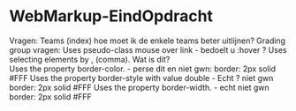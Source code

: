 # WebMarkup-EindOpdracht

Vragen:
Teams (index) hoe moet ik de enkele teams beter uitlijnen?
Grading group vragen: 
Uses pseudo-class mouse over link - bedoelt u :hover ?
Uses selecting elements by , (comma). Wat is dit?	
Uses the property border-color. - perse dit en niet gwn: border: 2px solid #FFF
Uses the property border-style with value double - Echt ? niet gwn  border: 2px solid #FFF
Uses the property border-width. - echt niet gwn border: 2px solid #FFF

